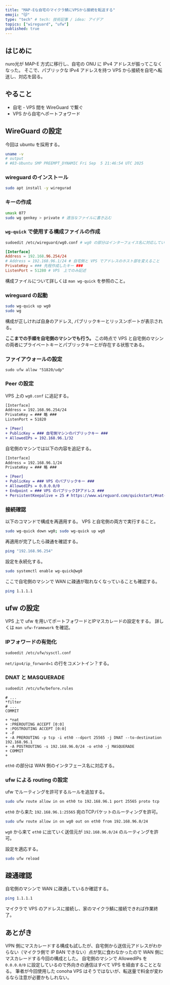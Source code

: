 ```yaml
---
title: "MAP-Eな自宅のマイクラ鯖にVPSから接続を転送する"
emoji: "😽"
type: "tech" # tech: 技術記事 / idea: アイデア
topics: ["wireguard", "ufw"]
published: true
---
```


## はじめに

nuro光が MAP-E 方式に移行し、自宅の ONU に IPv4 アドレスが振ってこなくなった。
そこで、パブリックな IPv4 アドレスを持つ VPS から接続を自宅へ転送し、対応を図る。

## やること

- 自宅 - VPS 間を WireGuard で繋ぐ
- VPS から自宅へポートフォワード

## WireGuard の設定

今回は ubuntu を採用する。

```bash
uname -v
# output
# #83-Ubuntu SMP PREEMPT_DYNAMIC Fri Sep  5 21:46:54 UTC 2025
```

### wireguard のインストール

```bash
sudo apt install -y wiregurad
```

### キーの作成

```bash
umask 077
sudo wg genkey > private # 適当なファイルに書き込む
```

### `wg-quick` で使用する構成ファイルの作成

```bash
sudoedit /etc/wireguard/wg0.conf # wg0 の部分はインターフェイス名に対応している。適宜変更も可。
```

```toml:wg0.conf
[Interface]
Address = 192.168.96.254/24
# Address = 192.168.96.1/24 # 自宅側と VPS でアドレスのホスト部を変えること
PrivateKey = ### 先程作成したキー ###
ListenPort = 51280 # VPS　上でのみ記述
```

構成ファイルについて詳しくは `man wg-quick` を参照のこと。

### wireguard の起動

```bash
sudo wg-quick up wg0
sudo wg
```

構成が正しければ自身のアドレス, パブリックキーとリッスンポートが表示される。

**ここまでの手順を自宅側のマシンでも行う。**
この時点で VPS と自宅側のマシンの両者にプライベートキーとパブリックキーとが存在する状態である。

### ファイアウォールの設定

```bash:only VPS
sudo ufw allow "51820/udp"
```

### Peer の設定

VPS 上の `wg0.conf` に追記する。

```diff toml:wg0.conf
[Interface]
Address = 192.168.96.254/24
PrivateKey = ### 略 ###
ListenPort = 51820

+ [Peer]
+ PublicKey = ### 自宅側マシンのパブリックキー ###
+ AllowedIPs = 192.168.96.1/32
```

自宅側のマシンでは以下の内容を追記する。

```diff toml:wg0.conf
[Interface]
Address = 192.168.96.1/24
PrivateKey = ### 略 ###

+ [Peer]
+ PublicKey = ### VPS のパブリックキー ###
+ AllowedIPs = 0.0.0.0/0
+ Endpoint = ### VPS のパブリックIPアドレス ###
+ PersistentKeepalive = 25 # https://www.wireguard.com/quickstart/#nat-and-firewall-traversal-persistence
```

### 接続確認

以下のコマンドで構成を再適用する。
VPS と自宅側の両方で実行すること。

```bash
sudo wg-quick down wg0; sudo wg-quick up wg0
```

再適用が完了したら疎通を確認する。

```bash
ping "192.168.96.254"
```

設定を永続化する。

```bash
sudo systemctl enable wg-quick@wg0
```

ここで自宅側のマシンで WAN に疎通が取れなくなっていることも確認する。

```bash
ping 1.1.1.1
```

## ufw の設定

VPS 上で ufw を用いてポートフォワードとIPマスカレードの設定をする。
詳しくは `man ufw-framework` を確認。

### IPフォワードの有効化

```bash
sudoedit /etc/ufw/sysctl.conf
```

`net/ipv4/ip_forward=1` の行をコメントイン？する。

### DNAT と MASQUERADE

```bash
sudoedit /etc/ufw/before.rules
```

```diff:before.rules
# ...
*filter
# ...
COMMIT

+ *nat
+ :PREROUTING ACCEPT [0:0]
+ :POSTROUTING ACCEPT [0:0]
+ -F
+ -A PREROUTING -p tcp -i eth0 --dport 25565 -j DNAT --to-destination 192.168.96.1
+ -A POSTROUTING -s 192.168.96.0/24 -o eth0 -j MASQUERADE
+ COMMIT
+
```

`eth0` の部分は WAN 側のインタフェース名に対応する。

### ufw による routing の設定

ufw でルーティングを許可するルールを追加する。

```bash
sudo ufw route allow in on eth0 to 192.168.96.1 port 25565 proto tcp
```

`eth0` から来た `192.168.96.1:25565` 宛のTCPパケットのルーティングを許可。

```bash
sudo ufw route allow in on wg0 out on eth0 from 192.168.96.0/24
```

`wg0` から来て `eth0` に出ていく送信元が `192.168.96.0/24` のルーティングを許可。

設定を適応する。

```bash
sudo ufw reload
```

## 疎通確認

自宅側のマシンで WAN に疎通しているか確認する。

```bash
ping 1.1.1.1
```

マイクラで VPS のアドレスに接続し、家のマイクラ鯖に接続できれば作業終了。

## あとがき

VPN 側にマスカレードする構成も試したが、自宅側から送信元アドレスがわからない（マイクラ側で IP BAN できない）点が気に食わなかったので WAN 側にマスカレードする今回の構成とした。
自宅側のマシンで AllowedIPs を `0.0.0.0/0` に設定しているので外向きの通信はすべて VPS を経由することとなる。
筆者が今回使用した conoha VPS はそうではないが、転送量で料金が変わるなら注意が必要かもしれない。

